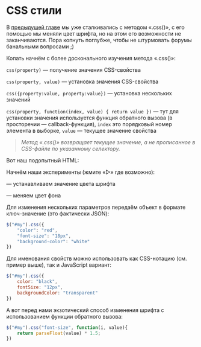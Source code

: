 # CSS стили

В [предыдущей главе](../10\_go\_on/be-ready.md) мы уже сталкивались с методом «.css()», с его помощью мы меняли цвет шрифта, но на этом его возможности не заканчиваются. Пора копнуть поглубже, чтобы не штурмовать форумы банальными вопросами ;)

Копать начнём с более досконального изучения метода «.css()»:

`css(property)` — получение значения CSS-свойства

`css(property, value)` — установка значения CSS-свойства

`css({property:value, property:value})` — установка нескольких значений

`css(property, function(index, value) { return value })` — тут для установки значения используется функция обратного вызова (в просторечии — callback-функция), `index` это порядковый номер элемента в выборке, `value` — текущее значение свойства

> _Метод «.css()» возвращает текущее значение, а не прописанное в CSS-файле по указанному селектору._

Вот наш подопытный HTML:

Начнём наши эксперименты (жмите «▷» где возможно):

— устанавливаем значение цвета шрифта

— меняем цвет фона

Для изменения нескольких параметров передаём объект в формате ключ-значение (это фактически JSON):

```javascript
$("#my").css({
    "color": "red",
    "font-size": "18px",
    "background-color": "white"
})
```

Для именования свойств можно использовать как CSS-нотацию (см. пример выше), так и JavaScript вариант:

```javascript
$("#my").css({
    color: "black",
    fontSize: "12px",
    backgroundColor: "transparent"
})
```

А вот перед нами экзотический способ изменения шрифта с использованием функции обратного вызова:

```javascript
$("#my").css("font-size", function(i, value){
    return parseFloat(value) * 1.5;
})
```

